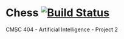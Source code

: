 Chess [![Build Status](https://api.travis-ci.org/BobNisco/Chess.png)](https://travis-ci.org/BobNisco/Chess)
=====

CMSC 404 - Artificial Intelligence - Project 2
